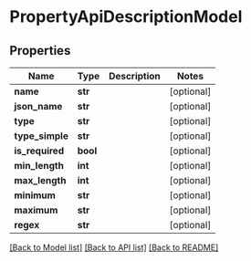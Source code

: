 # PropertyApiDescriptionModel


## Properties
Name | Type | Description | Notes
------------ | ------------- | ------------- | -------------
**name** | **str** |  | [optional] 
**json_name** | **str** |  | [optional] 
**type** | **str** |  | [optional] 
**type_simple** | **str** |  | [optional] 
**is_required** | **bool** |  | [optional] 
**min_length** | **int** |  | [optional] 
**max_length** | **int** |  | [optional] 
**minimum** | **str** |  | [optional] 
**maximum** | **str** |  | [optional] 
**regex** | **str** |  | [optional] 

[[Back to Model list]](../README.md#documentation-for-models) [[Back to API list]](../README.md#documentation-for-api-endpoints) [[Back to README]](../README.md)


